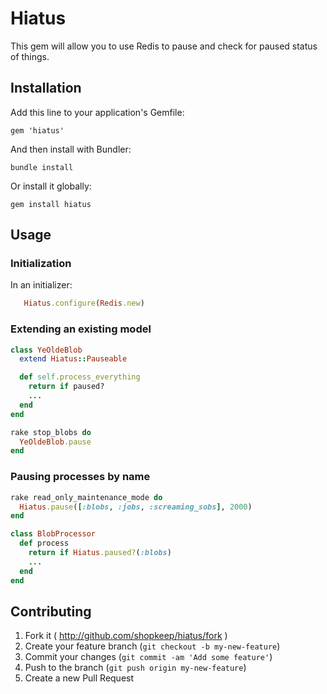 # Hiatus

This gem will allow you to use Redis to pause and check for paused status of things.

## Installation

Add this line to your application's Gemfile:

    gem 'hiatus'

And then install with Bundler:

    bundle install

Or install it globally:

    gem install hiatus

## Usage

### Initialization

In an initializer:
```ruby
   Hiatus.configure(Redis.new)
```

### Extending an existing model

```ruby
class YeOldeBlob
  extend Hiatus::Pauseable

  def self.process_everything
    return if paused?
    ...
  end
end

rake stop_blobs do
  YeOldeBlob.pause
end
```

### Pausing processes by name

```ruby
rake read_only_maintenance_mode do
  Hiatus.pause([:blobs, :jobs, :screaming_sobs], 2000)
end
```

```ruby
class BlobProcessor
  def process
    return if Hiatus.paused?(:blobs)
    ...
  end
end
```

## Contributing

1. Fork it ( http://github.com/shopkeep/hiatus/fork )
2. Create your feature branch (`git checkout -b my-new-feature`)
3. Commit your changes (`git commit -am 'Add some feature'`)
4. Push to the branch (`git push origin my-new-feature`)
5. Create a new Pull Request
